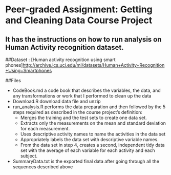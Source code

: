 # Peer-graded Assignment: Getting and Cleaning Data Course Project
## It has the instructions on how to run analysis on Human Activity recognition dataset.

##Dataset : [Human activity recognition using smart phones]http://archive.ics.uci.edu/ml/datasets/Human+Activity+Recognition+Using+Smartphones

##Files

* CodeBook.md a code book that describes the variables, the data, and any transformations or work that I performed to clean up the data
* Download.R download data file and unzip
* run_analysis.R performs the data preparation and then followed by the 5 steps required as described in the course project’s definition: 
  * Merges the training and the test sets to create one data set.
  * Extracts only the measurements on the mean and standard deviation for each measurement.
  * Uses descriptive activity names to name the activities in the data set
  * Appropriately labels the data set with descriptive variable names.
  * From the data set in step 4, creates a second, independent tidy data set with the average of each variable for each activity and each subject.
* SummaryData.txt is the exported final data after going through all the sequences described above
